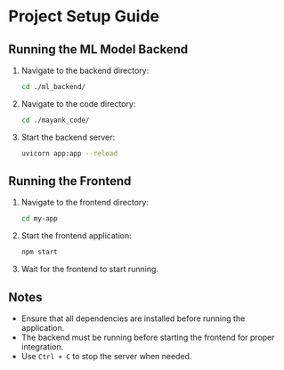# Project Setup Guide

## Running the ML Model Backend
1. Navigate to the backend directory:
   ```sh
   cd ./ml_backend/
   ```
2. Navigate to the code directory:
   ```sh
   cd ./mayank_code/
   ```
3. Start the backend server:
   ```sh
   uvicorn app:app --reload
   ```

## Running the Frontend
1. Navigate to the frontend directory:
   ```sh
   cd my-app
   ```
2. Start the frontend application:
   ```sh
   npm start
   ```
3. Wait for the frontend to start running.

## Notes
- Ensure that all dependencies are installed before running the application.
- The backend must be running before starting the frontend for proper integration.
- Use `Ctrl + C` to stop the server when needed.
